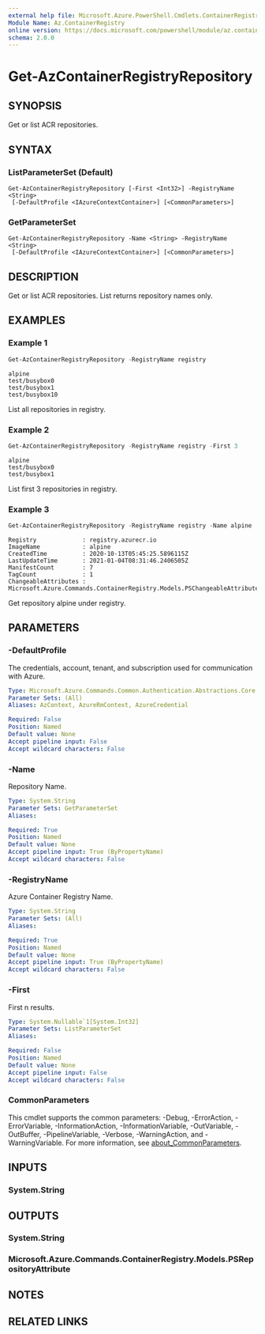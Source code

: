 ```yaml
---
external help file: Microsoft.Azure.PowerShell.Cmdlets.ContainerRegistry.dll-Help.xml
Module Name: Az.ContainerRegistry
online version: https://docs.microsoft.com/powershell/module/az.containerregistry/get-azcontainerregistryrepository
schema: 2.0.0
---
```


# Get-AzContainerRegistryRepository

## SYNOPSIS
Get or list ACR repositories.

## SYNTAX

### ListParameterSet (Default)
```
Get-AzContainerRegistryRepository [-First <Int32>] -RegistryName <String>
 [-DefaultProfile <IAzureContextContainer>] [<CommonParameters>]
```

### GetParameterSet
```
Get-AzContainerRegistryRepository -Name <String> -RegistryName <String>
 [-DefaultProfile <IAzureContextContainer>] [<CommonParameters>]
```

## DESCRIPTION
Get or list ACR repositories.
List returns repository names only.

## EXAMPLES

### Example 1
```powershell
Get-AzContainerRegistryRepository -RegistryName registry
```

```output
alpine
test/busybox0
test/busybox1
test/busybox10
```

List all repositories in registry.

### Example 2
```powershell
Get-AzContainerRegistryRepository -RegistryName registry -First 3
```

```output
alpine
test/busybox0
test/busybox1
```

List first 3 repositories in registry.

### Example 3
```powershell
Get-AzContainerRegistryRepository -RegistryName registry -Name alpine
```

```output
Registry             : registry.azurecr.io
ImageName            : alpine
CreatedTime          : 2020-10-13T05:45:25.5896115Z
LastUpdateTime       : 2021-01-04T08:31:46.2406505Z
ManifestCount        : 7
TagCount             : 1
ChangeableAttributes : Microsoft.Azure.Commands.ContainerRegistry.Models.PSChangeableAttribute
```

Get repository alpine under registry.

## PARAMETERS

### -DefaultProfile
The credentials, account, tenant, and subscription used for communication with Azure.

```yaml
Type: Microsoft.Azure.Commands.Common.Authentication.Abstractions.Core.IAzureContextContainer
Parameter Sets: (All)
Aliases: AzContext, AzureRmContext, AzureCredential

Required: False
Position: Named
Default value: None
Accept pipeline input: False
Accept wildcard characters: False
```

### -Name
Repository Name.

```yaml
Type: System.String
Parameter Sets: GetParameterSet
Aliases:

Required: True
Position: Named
Default value: None
Accept pipeline input: True (ByPropertyName)
Accept wildcard characters: False
```

### -RegistryName
Azure Container Registry Name.

```yaml
Type: System.String
Parameter Sets: (All)
Aliases:

Required: True
Position: Named
Default value: None
Accept pipeline input: True (ByPropertyName)
Accept wildcard characters: False
```

### -First
First n results.

```yaml
Type: System.Nullable`1[System.Int32]
Parameter Sets: ListParameterSet
Aliases:

Required: False
Position: Named
Default value: None
Accept pipeline input: False
Accept wildcard characters: False
```

### CommonParameters
This cmdlet supports the common parameters: -Debug, -ErrorAction, -ErrorVariable, -InformationAction, -InformationVariable, -OutVariable, -OutBuffer, -PipelineVariable, -Verbose, -WarningAction, and -WarningVariable. For more information, see [about_CommonParameters](http://go.microsoft.com/fwlink/?LinkID=113216).

## INPUTS

### System.String

## OUTPUTS

### System.String

### Microsoft.Azure.Commands.ContainerRegistry.Models.PSRepositoryAttribute

## NOTES

## RELATED LINKS
